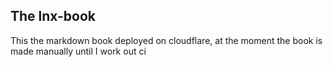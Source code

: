## The lnx-book

This the markdown book deployed on cloudflare, at the moment the book is made manually until I work out ci
